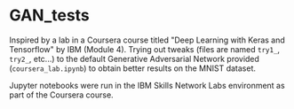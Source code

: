 # GAN_tests
Inspired by a lab in a Coursera course titled "Deep Learning with Keras and Tensorflow" by IBM (Module 4). Trying out tweaks (files are named `try1_`, `try2_`, etc...) to the default Generative Adversarial Network provided (`coursera_lab.ipynb`) to obtain better results on the MNIST dataset. 

Jupyter notebooks were run in the IBM Skills Network Labs environment as part of the Coursera course.
